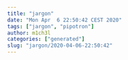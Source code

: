```yaml
---
title: "jargon"
date: "Mon Apr  6 22:50:42 CEST 2020"
tags: ["jargon", "pipotron"]
author: m1ch3l
categories: ["generated"]
slug: "jargon/2020-04-06-22:50:42"
---
```



